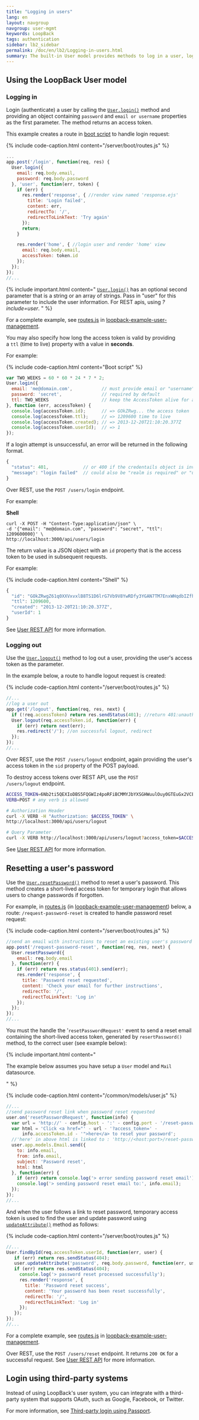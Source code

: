 ```yaml
---
title: "Logging in users"
lang: en
layout: navgroup
navgroup: user-mgmt
keywords: LoopBack
tags: authentication
sidebar: lb2_sidebar
permalink: /doc/en/lb2/Logging-in-users.html
summary: The built-in User model provides methods to log in a user, log out a user, and reset a user's password.
---
```


## Using the LoopBack User model

### Logging in

Login (authenticate) a user by calling the [`User.login()`](http://apidocs.strongloop.com/loopback/#user-login) method and providing an object
containing `password` and `email or username` properties as the first parameter. The method returns an access token.

This example creates a route in [boot script](Defining-boot-scripts.html) to handle login request:

{% include code-caption.html content="/server/boot/routes.js" %}
```javascript
...
app.post('/login', function(req, res) {
  User.login({
    email: req.body.email,
    password: req.body.password
  }, 'user', function(err, token) {
    if (err) {
      res.render('response', { //render view named 'response.ejs'
        title: 'Login failed',
        content: err,
        redirectTo: '/',
        redirectToLinkText: 'Try again'
      });
      return;
    }

    res.render('home', { //login user and render 'home' view
      email: req.body.email,
      accessToken: token.id
    });
  });
});
//...
```

{% include important.html content="
[`User.login()`](http://apidocs.strongloop.com/loopback/#user-login) has an optional second parameter that is a string or an array of strings.
Pass in \"user\" for this parameter to include the user information.
For REST apis, using _?include=user_.
" %}

For a complete example, see [routes.js](https://github.com/strongloop/loopback-example-user-management/blob/master/server/boot/routes.js)
in [loopback-example-user-management](https://github.com/strongloop/loopback-example-user-management).

You may also specify how long the access token is valid by providing a `ttl` (time to live) property with a value in **seconds**.

For example:

{% include code-caption.html content="Boot script" %}
```javascript
var TWO_WEEKS = 60 * 60 * 24 * 7 * 2;
User.login({
  email: 'me@domain.com',           // must provide email or "username"
  password: 'secret',               // required by default
  ttl: TWO_WEEKS                    // keep the AccessToken alive for at least two weeks
}, function (err, accessToken) {
  console.log(accessToken.id);      // => GOkZRwg... the access token
  console.log(accessToken.ttl);     // => 1209600 time to live
  console.log(accessToken.created); // => 2013-12-20T21:10:20.377Z
  console.log(accessToken.userId);  // => 1
});
```

If a login attempt is unsuccessful, an error will be returned in the following format.

```javascript
{
  "status": 401,             // or 400 if the credentails object is invalid
  "message": "login failed"  // could also be "realm is required" or "username or email is required"
}
```

Over REST, use the `POST /users/login` endpoint.

For example:

**Shell**

```
curl -X POST -H "Content-Type:application/json" \
-d '{"email": "me@domain.com", "password": "secret", "ttl": 1209600000}' \
http://localhost:3000/api/users/login
```

The return value is a JSON object with an `id` property that is the access token to be used in subsequent requests.

For example:

{% include code-caption.html content="Shell" %}
```javascript
{
  "id": "GOkZRwgZ61q0XXVxvxlB8TS1D6lrG7Vb9V8YwRDfy3YGAN7TM7EnxWHqdbIZfheZ",
  "ttl": 1209600,
  "created": "2013-12-20T21:10:20.377Z",
  "userId": 1
}
```

See [User REST API](User-REST-API.html#log-in-user) for more information.

### Logging out

Use the [`User.logout()`](http://apidocs.strongloop.com/loopback/#user-logout) method to log out a user, providing the user's access token as the parameter.

In the example below, a route to handle logout request is created:

{% include code-caption.html content="/server/boot/routes.js" %}
```javascript
//...
//log a user out
app.get('/logout', function(req, res, next) {
  if (!req.accessToken) return res.sendStatus(401); //return 401:unauthorized if accessToken is not present
  User.logout(req.accessToken.id, function(err) {
    if (err) return next(err);
    res.redirect('/'); //on successful logout, redirect
  });
});
//...
```

Over REST, use the `POST /users/logout` endpoint, again providing the user's access token in the `sid` property of the POST payload.

To destroy access tokens over REST API, use the `POST /users/logout` endpoint.

```sh
ACCESS_TOKEN=6Nb2ti5QEXIoDBS5FQGWIz4poRFiBCMMYJbYXSGHWuulOuy0GTEuGx2VCEVvbpBK
VERB=POST # any verb is allowed

# Authorization Header
curl -X VERB -H "Authorization: $ACCESS_TOKEN" \
http://localhost:3000/api/users/logout

# Query Parameter
curl -X VERB http://localhost:3000/api/users/logout?access_token=$ACCESS_TOKEN
```

See [User REST API](User-REST-API.html#log-out-user) for more information.

## Resetting a user's password

Use the [`User.resetPassword()`](http://apidocs.strongloop.com/loopback/#user-resetpassword) method to reset a user's password.
This method creates a short-lived access token for temporary login that allows users to change passwords if forgotten.

For example, in [routes.js](https://github.com/strongloop/loopback-example-user-management/blob/master/server/boot/routes.js)
(in [loopback-example-user-management](https://github.com/strongloop/loopback-example-user-management)) below,
a route: `/request-password-reset` is created to handle password reset request:

{% include code-caption.html content="/server/boot/routes.js" %}
```javascript
//send an email with instructions to reset an existing user's password
app.post('/request-password-reset', function(req, res, next) {
  User.resetPassword({
    email: req.body.email
  }, function(err) {
    if (err) return res.status(401).send(err);
    res.render('response', {
      title: 'Password reset requested',
      content: 'Check your email for further instructions',
      redirectTo: '/',
      redirectToLinkText: 'Log in'
    });
  });
});
//...
```

You must the handle the '`resetPasswordRequest'` event to send a reset email containing the short-lived access token,
generated by `resertPassword()` method, to the correct user (see example below):

{% include important.html content="

The example below assumes you have setup a `User` model and `Mail` datasource.

" %}

{% include code-caption.html content="/common/models/user.js" %}
```javascript
//...
//send password reset link when password reset requested
user.on('resetPasswordRequest', function(info) {
  var url = 'http://' - config.host - ':' - config.port - '/reset-password';
  var html = 'Click <a href="' - url - '?access_token=' -
      info.accessToken.id - '">here</a> to reset your password';
  //'here' in above html is linked to : 'http://<host:port>/reset-password?access_token=<short-lived/temporary access token>'
  user.app.models.Email.send({
    to: info.email,
    from: info.email,
    subject: 'Password reset',
    html: html
  }, function(err) {
    if (err) return console.log('> error sending password reset email');
    console.log('> sending password reset email to:', info.email);
  });
});
//...
```

And when the user follows a link to reset password, temporary access token is used to find the user and update password using 
[`updateAttribute()`](https://apidocs.strongloop.com/loopback/#persistedmodel-prototype-updateattribute) method as follows:

{% include code-caption.html content="/server/boot/routes.js" %}
```javascript
//...
User.findById(req.accessToken.userId, function(err, user) {
   if (err) return res.sendStatus(404);
   user.updateAttribute('password', req.body.password, function(err, user) {
   if (err) return res.sendStatus(404);
     console.log('> password reset processed successfully');
     res.render('response', {
       title: 'Password reset success',
       content: 'Your password has been reset successfully',
       redirectTo: '/',
       redirectToLinkText: 'Log in'
     });
   });
});
//...
```

For a complete example, see [routes.js](https://github.com/strongloop/loopback-example-user-management/blob/master/server/boot/routes.js)
in [loopback-example-user-management](https://github.com/strongloop/loopback-example-user-management).

Over REST, use the `POST /users/reset` endpoint. It returns `200 OK` for a successful request.
See [User REST API](User-REST-API.html#reset-password) for more information.

## Login using third-party systems

Instead of using LoopBack's user system, you can integrate with a third-party system that supports OAuth, such as Google, Facebook, or Twitter.

For more information, see [Third-party login using Passport](Third-party-login-using-Passport.html).
